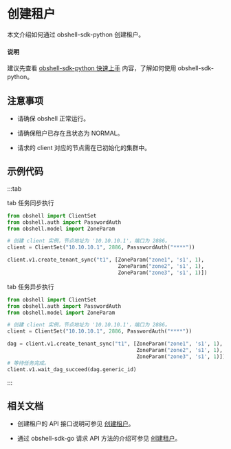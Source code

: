 # 创建租户

本文介绍如何通过 obshell-sdk-python 创建租户。

<main id="notice" type='explain'>
  <h4>说明</h4>
  <p>建议先查看 <a href='../100.quickstart-of-python.md'>obshell-sdk-python 快速上手</a> 内容，了解如何使用 obshell-sdk-python。</p>
</main>

## 注意事项

* 请确保 obshell 正常运行。

* 请确保租户已存在且状态为 NORMAL。

* 请求的 client 对应的节点需在已初始化的集群中。

## 示例代码

:::tab

tab 任务同步执行

```python
from obshell import ClientSet
from obshell.auth import PasswordAuth
from obshell.model import ZoneParam

# 创建 client 实例，节点地址为 '10.10.10.1'，端口为 2886。
client = ClientSet("10.10.10.1", 2886, PassswordAuth("****"))

client.v1.create_tenant_sync("t1", [ZoneParam("zone1", 's1', 1),
                                    ZoneParam("zone2", 's1', 1),
                                    ZoneParam("zone3", 's1', 1)])
```

tab 任务异步执行

```python
from obshell import ClientSet
from obshell.auth import PasswordAuth
from obshell.model import ZoneParam

# 创建 client 实例，节点地址为 '10.10.10.1'，端口为 2886。
client = ClientSet("10.10.10.1", 2886, PasswordAuth("****"))

dag = client.v1.create_tenant_sync("t1", [ZoneParam("zone1", 's1', 1),
                                          ZoneParam("zone2", 's1', 1),
                                          ZoneParam("zone3", 's1', 1)])
# 等待任务完成。
client.v1.wait_dag_succeed(dag.generic_id)
```

:::

## 相关文档

* 创建租户的 API 接口说明可参见 [创建租户](../../../400.obshell-api-reference/500.tenant-management/100.create-tenant.md)。

* 通过 obshell-sdk-go 请求 API 方法的介绍可参见 [创建租户](../../200.go/500.tenant-management/100.create-tenant-of-go.md)。
